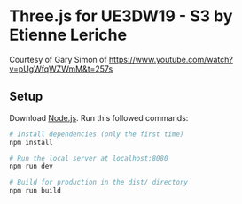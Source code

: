 # Three.js for UE3DW19 - S3 by Etienne Leriche
Courtesy of Gary Simon of https://www.youtube.com/watch?v=pUgWfqWZWmM&t=257s

## Setup
Download [Node.js](https://nodejs.org/en/download/).
Run this followed commands:

``` bash
# Install dependencies (only the first time)
npm install

# Run the local server at localhost:8080
npm run dev

# Build for production in the dist/ directory
npm run build
```
